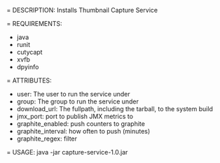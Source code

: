 = DESCRIPTION:
Installs Thumbnail Capture Service

= REQUIREMENTS:
* java
* runit
* cutycapt
* xvfb
* dpyinfo

= ATTRIBUTES:
* user: The user to run the service under
* group: The group to run the service under
* download_url: The fullpath, including the tarball, to the system build
* jmx_port: port to publish JMX metrics to
* graphite_enabled: push counters to graphite
* graphite_interval: how often to push (minutes)
* graphite_regex: filter

= USAGE:
java -jar capture-service-1.0.jar

